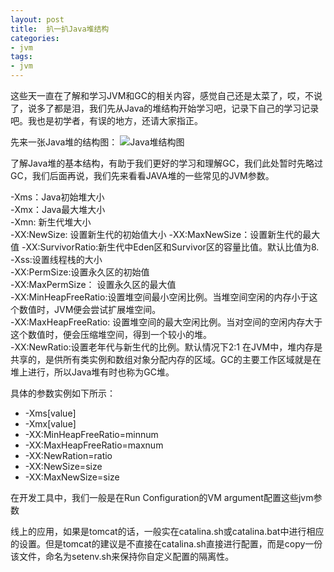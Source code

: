 ```yaml
---
layout: post
title:  扒一扒Java堆结构
categories:
- jvm
tags:
- jvm
---
```


这些天一直在了解和学习JVM和GC的相关内容，感觉自己还是太菜了，哎，不说了，说多了都是泪，我们先从Java的堆结构开始学习吧，记录下自己的学习记录吧。我也是初学者，有误的地方，还请大家指正。

先来一张Java堆的结构图：
![Java堆结构图](http://wentaotang.qiniudn.com/Heap-struct.png)

了解Java堆的基本结构，有助于我们更好的学习和理解GC，我们此处暂时先略过GC，我们后面再说，我们先来看看JAVA堆的一些常见的JVM参数。

-Xms：Java初始堆大小  
-Xmx：Java最大堆大小  
-Xmn: 新生代堆大小  
-XX:NewSize: 设置新生代的初始值大小
-XX:MaxNewSize：设置新生代的最大值
-XX:SurvivorRatio:新生代中Eden区和Survivor区的容量比值。默认比值为8.  
-Xss:设置线程栈的大小  
-XX:PermSize:设置永久区的初始值    
-XX:MaxPermSize： 设置永久区的最大值   
-XX:MinHeapFreeRatio:设置堆空间最小空闲比例。当堆空间空闲的内存小于这个数值时，JVM便会尝试扩展堆空间。   
-XX:MaxHeapFreeRatio: 设置堆空间的最大空闲比例。当对空间的空闲内存大于这个数值时，便会压缩堆空间，得到一个较小的堆。  
-XX:NewRatio:设置老年代与新生代的比例。默认情况下2:1
在JVM中，堆内存是共享的，是供所有类实例和数组对象分配内存的区域。GC的主要工作区域就是在堆上进行，所以Java堆有时也称为GC堆。   

具体的参数实例如下所示：  

* -Xms[value]   
* -Xmx[value]   
* -XX:MinHeapFreeRatio=minnum  
* -XX:MaxHeapFreeRatio=maxnum  
* -XX:NewRation=ratio  
* -XX:NewSize=size  
* -XX:MaxNewSize=size  

在开发工具中，我们一般是在Run Configuration的VM argument配置这些jvm参数    

线上的应用，如果是tomcat的话，一般实在catalina.sh或catalina.bat中进行相应的设置。但是tomcat的建议是不直接在catalina.sh直接进行配置，而是copy一份该文件，命名为setenv.sh来保持你自定义配置的隔离性。  



